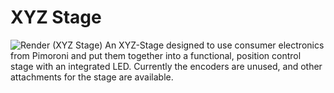 # XYZ Stage
![Render (XYZ Stage)](https://github.com/Siber18/Protocube/assets/31034109/341a348e-d853-43ab-87a5-8335897206b5)
An XYZ-Stage designed to use consumer electronics from Pimoroni and put them together into a functional, position control stage with an integrated LED. Currently the encoders are unused, and other attachments for the stage are available.
